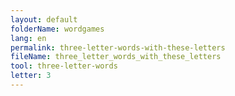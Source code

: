 ```yaml
---
layout: default
folderName: wordgames
lang: en
permalink: three-letter-words-with-these-letters
fileName: three_letter_words_with_these_letters
tool: three-letter-words
letter: 3
---
```

